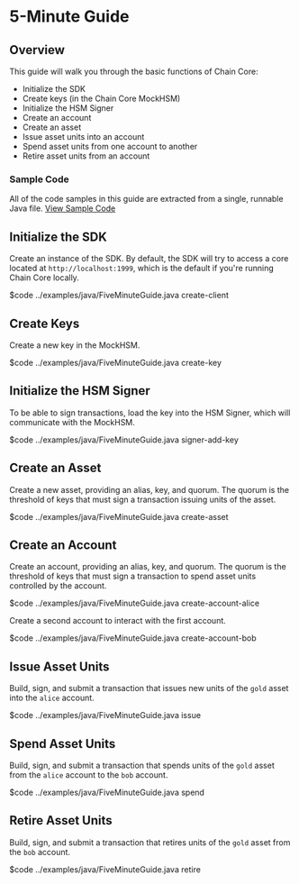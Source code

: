 # 5-Minute Guide

## Overview

This guide will walk you through the basic functions of Chain Core:

* Initialize the SDK
* Create keys (in the Chain Core MockHSM)
* Initialize the HSM Signer
* Create an account
* Create an asset
* Issue asset units into an account
* Spend asset units from one account to another
* Retire asset units from an account

### Sample Code
All of the code samples in this guide are extracted from a single, runnable Java file.
<a href="../examples/java/FiveMinuteGuide.java" class="downloadBtn btn success" target="\_blank">View Sample Code</a>

## Initialize the SDK

Create an instance of the SDK. By default, the SDK will try to access a core located at `http://localhost:1999`, which is the default if you're running Chain Core locally.

$code ../examples/java/FiveMinuteGuide.java create-client

## Create Keys

Create a new key in the MockHSM.

$code ../examples/java/FiveMinuteGuide.java create-key

## Initialize the HSM Signer

To be able to sign transactions, load the key into the HSM Signer, which will communicate with the MockHSM.

$code ../examples/java/FiveMinuteGuide.java signer-add-key

## Create an Asset

Create a new asset, providing an alias, key, and quorum. The quorum is the threshold of keys that must sign a transaction issuing units of the asset.

$code ../examples/java/FiveMinuteGuide.java create-asset

## Create an Account

Create an account, providing an alias, key, and quorum. The quorum is the threshold of keys that must sign a transaction to spend asset units controlled by the account.

$code ../examples/java/FiveMinuteGuide.java create-account-alice

Create a second account to interact with the first account.

$code ../examples/java/FiveMinuteGuide.java create-account-bob

## Issue Asset Units

Build, sign, and submit a transaction that issues new units of the `gold` asset into the `alice` account.

$code ../examples/java/FiveMinuteGuide.java issue

## Spend Asset Units

Build, sign, and submit a transaction that spends units of the `gold` asset from the `alice` account to the `bob` account.

$code ../examples/java/FiveMinuteGuide.java spend

## Retire Asset Units

Build, sign, and submit a transaction that retires units of the `gold` asset from the `bob` account.

$code ../examples/java/FiveMinuteGuide.java retire

